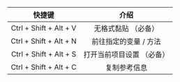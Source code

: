 |         快捷键         |            介绍           |
|:----------------------:|:-------------------------:|
| Ctrl + Shift + Alt + V |    无格式黏贴 （必备）    |
| Ctrl + Shift + Alt + N |   前往指定的变量 / 方法   |
| Ctrl + Shift + Alt + S | 打开当前项目设置 （必备） |
| Ctrl + Shift + Alt + C |        复制参考信息       |


<v-comment idSufix="ideaShortcutsGuide"/>
